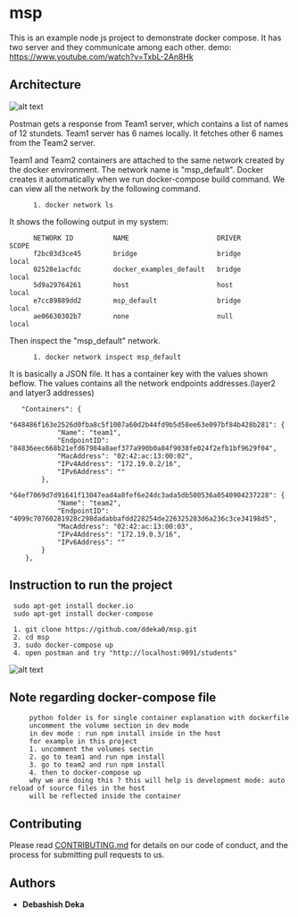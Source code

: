 # msp

This is an example node js project to demonstrate docker compose. It has two server and they communicate among each other.
demo: https://www.youtube.com/watch?v=TxbL-2An8Hk

## Architecture
![alt text](https://github.com/ddeka0/msp/blob/master/compose-architecture.png)

Postman gets a response from Team1 server, which contains a list of names of 12 stundets. Team1 server has 6 names locally. It fetches other 6 names from the Team2 server.

Team1 and Team2 containers are attached to the same network created by the docker environment. The network name is "msp_default". Docker creates it automatically when we run docker-compose build command. We can view all the network by the following command.
          
          1. docker network ls 
          
 It shows the following output in my system:
          
          NETWORK ID          NAME                      DRIVER              SCOPE
          f2bc03d3ce45        bridge                    bridge              local
          02528e1acfdc        docker_examples_default   bridge              local
          5d9a29764261        host                      host                local
          e7cc89889dd2        msp_default               bridge              local
          ae06630302b7        none                      null                local
          
Then inspect the "msp_default" network. 
          
          1. docker network inspect msp_default 
          
It is basically a JSON file. It has a container key with the values shown beflow. The values contains all the network endpoints addresses.(layer2 and latyer3 addresses)           
    
       "Containers": {
            "648486f163e2526d0fba8c5f1007a60d2b44fd9b5d58ee63e097bf84b428b281": {
                "Name": "team1",
                "EndpointID": "84836eec668b21efd67984a8aef377a990b0a84f9038fe024f2efb1bf9629f04",
                "MacAddress": "02:42:ac:13:00:02",
                "IPv4Address": "172.19.0.2/16",
                "IPv6Address": ""
            },
            "64ef7069d7d91641f13047ead4a8fef6e24dc3ada5db500536a0540904237228": {
                "Name": "team2",
                "EndpointID": "4099c70760281928c298dadabbafdd228254de226325283d6a236c3ce34198d5",
                "MacAddress": "02:42:ac:13:00:03",
                "IPv4Address": "172.19.0.3/16",
                "IPv6Address": ""
            }
        },

## Instruction to run the project

     sudo apt-get install docker.io
     sudo apt-get install docker-compose
     
     1. git clone https://github.com/ddeka0/msp.git
     2. cd msp
     3. sudo docker-compose up
     4. open postman and try "http://localhost:9091/students"
     
![alt text](https://github.com/ddeka0/msp/blob/master/Screenshot%20from%202019-03-11%2023-38-30.png)

## Note regarding docker-compose file
         python folder is for single container explanation with dockerfile
         uncomment the volume section in dev mode
         in dev mode : run npm install inside in the host
         for example in this project
         1. uncomment the volumes sectin
         2. go to team1 and run npm install
         3. go to team2 and run npm install
         4. then to docker-compose up
         why we are doing this ? this will help is development mode: auto reload of source files in the host 
         will be reflected inside the container

## Contributing

Please read [CONTRIBUTING.md](https://gist.github.com/PurpleBooth/b24679402957c63ec426) for details on our code of conduct, and the process for submitting pull requests to us.

## Authors

* **Debashish Deka** 
